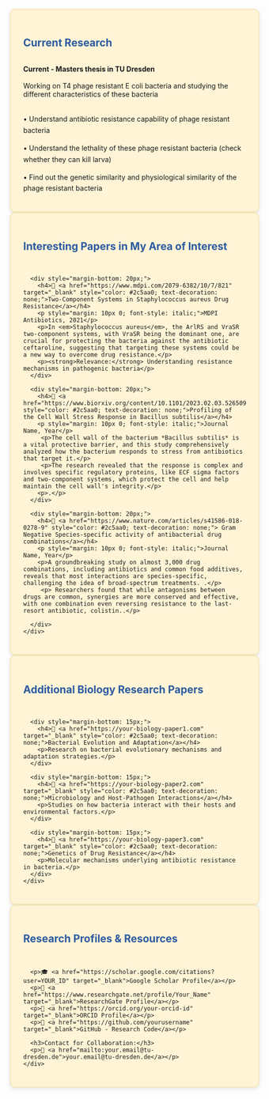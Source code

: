 <div class="cards">
  <div class="card">
    <div style="background-color: #FFF4D6; padding: 25px; border-radius: 10px; border: 2px solid #F5E6B8; box-shadow: 0 2px 8px rgba(0,0,0,0.1);">
      <h2>Current Research</h2><br>
      <strong>Current - Masters thesis in TU Dresden</strong><br><br>
      Working on T4 phage resistant E coli bacteria and studying the different characteristics of these bacteria<br><br>
      <div>
        <p>• Understand antibiotic resistance capability of phage resistant bacteria</p>
        <p>• Understand the lethality of these phage resistant bacteria (check whether they can kill larva)</p>
        <p>• Find out the genetic similarity and physiological similarity of the phage resistant bacteria</p>
      </div> 
      
      
  
  </div>

  <div class="card">
    <div style="background-color: #FFF4D6; padding: 25px; border-radius: 10px; border: 2px solid #F5E6B8; box-shadow: 0 2px 8px rgba(0,0,0,0.1);">
      <h2>Interesting Papers in My Area of Interest</h2><br>
      
      <div style="margin-bottom: 20px;">
        <h4>📄 <a href="https://www.mdpi.com/2079-6382/10/7/821" target="_blank" style="color: #2c5aa0; text-decoration: none;">Two-Component Systems in Staphylococcus aureus Drug Resistance</a></h4>
        <p style="margin: 10px 0; font-style: italic;">MDPI Antibiotics, 2021</p>
        <p>In <em>Staphylococcus aureus</em>, the ArlRS and VraSR two-component systems, with VraSR being the dominant one, are crucial for protecting the bacteria against the antibiotic ceftaroline, suggesting that targeting these systems could be a new way to overcome drug resistance.</p>
        <p><strong>Relevance:</strong> Understanding resistance mechanisms in pathogenic bacteria</p>
      </div>

      <div style="margin-bottom: 20px;">
        <h4>📄 <a href="https://www.biorxiv.org/content/10.1101/2023.02.03.526509v1.abstract" style="color: #2c5aa0; text-decoration: none;">Profiling of the Cell Wall Stress Response in Bacillus subtilis</a></h4>
        <p style="margin: 10px 0; font-style: italic;">Journal Name, Year</p>
         <p>The cell wall of the bacterium *Bacillus subtilis* is a vital protective barrier, and this study comprehensively analyzed how the bacterium responds to stress from antibiotics that target it.</p>
         <p>The research revealed that the response is complex and involves specific regulatory proteins, like ECF sigma factors and two-component systems, which protect the cell and help maintain the cell wall's integrity.</p>
        <p>.</p>
      </div>

      <div style="margin-bottom: 20px;">
        <h4>📄 <a href="https://www.nature.com/articles/s41586-018-0278-9" style="color: #2c5aa0; text-decoration: none;"> Gram Negative Species-specific activity of antibacterial drug combinations</a></h4>
        <p style="margin: 10px 0; font-style: italic;">Journal Name, Year</p>
        <p>A groundbreaking study on almost 3,000 drug combinations, including antibiotics and common food additives, reveals that most interactions are species-specific, challenging the idea of broad-spectrum treatments. .</p>
         <p> Researchers found that while antagonisms between drugs are common, synergies are more conserved and effective, with one combination even reversing resistance to the last-resort antibiotic, colistin..</p>
        
      </div>
    </div>
  </div>

  <div class="card">
    <div style="background-color: #FFF4D6; padding: 25px; border-radius: 10px; border: 2px solid #F5E6B8; box-shadow: 0 2px 8px rgba(0,0,0,0.1);">
      <h2>Additional Biology Research Papers</h2><br>
      
      <div style="margin-bottom: 15px;">
        <h4>📄 <a href="https://your-biology-paper1.com" target="_blank" style="color: #2c5aa0; text-decoration: none;">Bacterial Evolution and Adaptation</a></h4>
        <p>Research on bacterial evolutionary mechanisms and adaptation strategies.</p>
      </div>

      <div style="margin-bottom: 15px;">
        <h4>📄 <a href="https://your-biology-paper2.com" target="_blank" style="color: #2c5aa0; text-decoration: none;">Microbiology and Host-Pathogen Interactions</a></h4>
        <p>Studies on how bacteria interact with their hosts and environmental factors.</p>
      </div>

      <div style="margin-bottom: 15px;">
        <h4>📄 <a href="https://your-biology-paper3.com" target="_blank" style="color: #2c5aa0; text-decoration: none;">Genetics of Drug Resistance</a></h4>
        <p>Molecular mechanisms underlying antibiotic resistance in bacteria.</p>
      </div>
    </div>
  </div>

  <div class="card">
    <div style="background-color: #FFF4D6; padding: 25px; border-radius: 10px; border: 2px solid #F5E6B8; box-shadow: 0 2px 8px rgba(0,0,0,0.1);">
      <h2>Research Profiles & Resources</h2><br>
      
      <p>🎓 <a href="https://scholar.google.com/citations?user=YOUR_ID" target="_blank">Google Scholar Profile</a></p>
      <p>🔬 <a href="https://www.researchgate.net/profile/Your_Name" target="_blank">ResearchGate Profile</a></p>
      <p>📖 <a href="https://orcid.org/your-orcid-id" target="_blank">ORCID Profile</a></p>
      <p>💼 <a href="https://github.com/yourusername" target="_blank">GitHub - Research Code</a></p>
      
      <h3>Contact for Collaboration:</h3>
      <p>📧 <a href="mailto:your.email@tu-dresden.de">your.email@tu-dresden.de</a></p>
    </div>
  </div>
</div>

<style>
.cards {
  display: flex;
  flex-direction: column;
  gap: 20px;
  max-width: 800px;
  margin: 0 auto;
}

.card {
  width: 100%;
}

.card h2 {
  color: #2c5aa0;
  margin-bottom: 15px;
}

.card h3 {
  color: #4a6741;
  margin-top: 20px;
  margin-bottom: 10px;
}

.card h4 {
  margin-bottom: 5px;
  color: #2c5aa0;
}

.card a {
  color: #2c5aa0;
  text-decoration: none;
}

.card a:hover {
  text-decoration: underline;
  color: #1a4480;
}

.card p {
  line-height: 1.6;
  margin-bottom: 10px;
}
</style>
